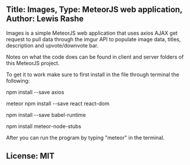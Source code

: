 Title: Images, Type: MeteorJS web application, Author: Lewis Rashe
----------------------------------

Images is a simple MeteorJS web application that uses axios AJAX get
request to pull data through the imgur API to populate image data,
titles, description and upvote/downvote bar.

Notes on what the code does can be found in client and server folders of this MeteorJS project.

To get it to work make sure to first install in the file through terminal the following:

npm install --save axios

meteor npm install --save react react-dom

npm install --save babel-runtime

npm install meteor-node-stubs

After you can run the program by typing "meteor" in the terminal.

License: MIT
-----------
